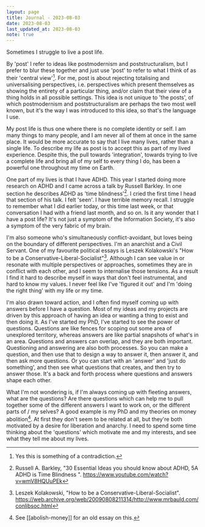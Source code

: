 ```yaml
---
layout: page
title: Journal - 2023-08-03
date: 2023-08-03
last_updated_at: 2023-08-03
note: true
---
```


Sometimes I struggle to live a post life.

By 'post' I refer to ideas like postmodernism and poststructuralism, but I prefer to blur these together and just use 'post' to refer to what I think of as their 'central view'[^central]. For me, post is about rejecting totalising and universalising perspectives, i.e. perspectives which present themselves as showing the entirety of a particular thing, and/or claim that their view of a thing holds in all possible settings. This idea is not unique to 'the posts', of which postmodernism and poststructuralism are perhaps the two most well known, but it's the way I was introduced to this idea, so that's the language I use.

My post life is thus one where there is no complete identity or self. I am many things to many people, and I am never all of them at once in the same place. It would be more accurate to say that I live many lives, rather than a single life. To describe my life as post is to accept this as part of my lived experience. Despite this, the pull towards 'integration', towards trying to live a complete life and bring all of my self to every thing I do, has been a powerful one throughout my time on Earth.

One part of my lives is that I have ADHD. This year I started doing more research on ADHD and I came across a talk by Russell Barkley. In one section he describes ADHD as 'time blindness'[^adhd-time]. I cried the first time I head that section of his talk. I felt 'seen'. I have terrible memory recall. I struggle to remember what I did earlier today, or this time last week, or that conversation I had with a friend last month, and so on. Is it any wonder that I have a post life? It's not just a symptom of the Information Society, it's also a symptom of the very fabric of my brain.

I'm also someone who's simultaneously conflict-avoidant, but loves being on the boundary of different perspectives. I'm an anarchist and a Civil Servant. One of my favourite political essays is Leszek Kolakowski's "How to be a Conservative-Liberal-Socialist"[^conlibsoc]. Although I can see value in or resonate with multiple perspectives or approaches, sometimes they are in conflict with each other, and I seem to internalise those tensions. As a result I find it hard to describe myself in ways that don't feel instrumental, and hard to know my values. I never feel like I've 'figured it out' and I'm 'doing the right thing' with my life or my time.

I'm also drawn toward action, and I often find myself coming up with answers before I have a question. Most of my ideas and my projects are driven by this approach of having an idea or wanting a thing to exist and then doing it. As I've started my PhD, I've started to see the power of questions. Questions are like fences for scoping out some area of unexplored territory, whereas answers are like partial snapshots of what's in an area. Questions and answers can overlap, and they are both important. Questioning and answering are also both processes. So you can make a question, and then use that to design a way to answer it, then answer it, and then ask more questions. Or you can start with an 'answer' and 'just do something', and then see what questions that creates, and then try to answer those. It's a back and forth process where questions and answers shape each other.

What I'm not wondering is, if I'm always coming up with fleeting answers, what are the questions? Are there questions which can help me to pull together some of the different answers I want to work on, or the different parts of / my selves? A good example is my PhD and my theories on money abolition[^abolish-money]. At first they don't seem to be related at all, but they're both motivated by a desire for liberation and anarchy. I need to spend some time thinking about the 'questions' which motivate me and my interests, and see what they tell me about my lives.

[^central]: Yes this is something of a contradiction.
[^adhd-time]: Russell A. Barkley, "30 Essential Ideas you should know about ADHD, 5A ADHD is Time Blindness ". <https://www.youtube.com/watch?v=wmV8HQUuPEk>
[^conlibsoc]: Leszek Kolakowski, "How to be a Conservative-Liberal-Socialist". <https://web.archive.org/web/20090808211314/http://www.mrbauld.com/conlibsoc.html>
[^abolish-money]: See [[abolish-money]] for an old essay on this.
